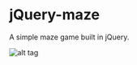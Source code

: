# jQuery-maze
A simple maze game built in jQuery.

![alt tag](https://cloud.githubusercontent.com/assets/15108927/19015683/7c336e00-8826-11e6-8f3c-b0e0825cc9cd.png)
